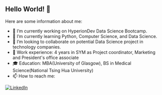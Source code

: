 ## Hello World! 👋

Here are some information about me:

- 🔭 I’m currently working on HyperionDev Data Science Bootcamp.
- 🌱 I’m currently learning Python, Computer Science, and Data Science.
- 👯 I’m looking to collaborate on potential Data Science project in technology companies.
- 💼 Work experience: 4 years in SYM as Project coordinator, Marketing and President's office associate
- 🎓 Education: MBA(University of Glasgow), BS in Medical Science(National Tsing Hua University)
- 📫 How to reach me:

[![LinkedIn][linkedin-shield]][linkedin-url]

[linkedin-shield]: https://img.shields.io/badge/-LinkedIn-black.svg?style=for-the-badge&logo=linkedin&colorB=555
[linkedin-url]: https://www.linkedin.com/in/kuo-hao-huang/
